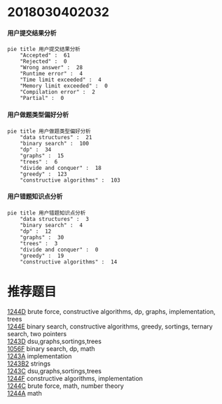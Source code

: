 # 2018030402032

<!-- tabs:start -->



#### **用户提交结果分析**

```mermaid
pie title 用户提交结果分析
    "Accepted" :  61
    "Rejected" :  0
    "Wrong answer" :  28
    "Runtime error" :  4
    "Time limit exceeded" :  4
    "Memory limit exceeded" :  0
    "Compilation error" :  2
    "Partial" :  0
```

#### **用户做题类型偏好分析**

```mermaid
pie title 用户做题类型偏好分析
    "data structures" :  21
    "binary search" :  100
    "dp" :  34
    "graphs" :  15
    "trees" :  6
    "divide and conquer" :  18
    "greedy" :  123
    "constructive algorithms" :  103
```
#### **用户错题知识点分析**

```mermaid
pie title 用户错题知识点分析
    "data structures" :  3
    "binary search" :  4
    "dp" :  12
    "graphs" :  30
    "trees" :  3
    "divide and conquer" :  0
    "greedy" :  19
    "constructive algorithms" :  14
```



<!-- tabs:end -->
# 推荐题目
[1244D](https://codeforces.com/contest/1244/problem/D)		brute force,
                        constructive algorithms,
                        dp,
                        graphs,
                        implementation,
                        trees		  
[1244E](https://codeforces.com/contest/1244/problem/E)		binary search,
                        constructive algorithms,
                        greedy,
                        sortings,
                        ternary search,
                        two pointers		  
[1243D](https://codeforces.com/contest/1243/problem/D)		dsu,graphs,sortings,trees		  
[1056F](https://codeforces.com/contest/1056/problem/F)		binary search,
                        dp,
                        math		  
[1243A](https://codeforces.com/contest/1243/problem/A)		implementation		  
[1243B2](https://codeforces.com/contest/1243B/problem/2)		strings		  
[1243C](https://codeforces.com/contest/1243/problem/C)		dsu,graphs,sortings,trees		  
[1244F](https://codeforces.com/contest/1244/problem/F)		constructive algorithms,
                        implementation		  
[1244C](https://codeforces.com/contest/1244/problem/C)		brute force,
                        math,
                        number theory		  
[1244A](https://codeforces.com/contest/1244/problem/A)		math		  
